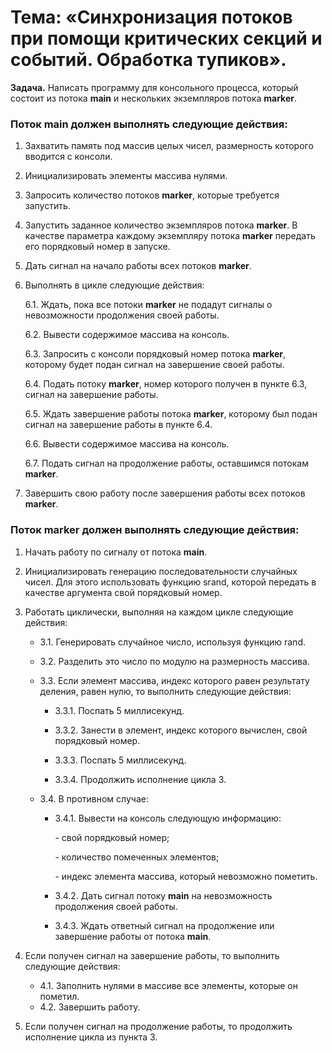 # Тема: «Синхронизация потоков при помощи критических секций и событий. Обработка тупиков».
**Задача.** Написать программу для консольного процесса, который состоит из потока **main** и
нескольких экземпляров потока **marker**.
### Поток main должен выполнять следующие действия:
1. Захватить память под массив целых чисел, размерность которого вводится с консоли.
2. Инициализировать элементы массива нулями.
3. Запросить количество потоков **marker**, которые требуется запустить.
4. Запустить заданное количество экземпляров потока **marker**. В качестве параметра
каждому экземпляру потока **marker** передать его порядковый номер в запуске.
5. Дать сигнал на начало работы всех потоков **marker**.
6. Выполнять в цикле следующие действия:

     6.1. Ждать, пока все потоки **marker** не подадут сигналы о невозможности
продолжения своей работы.

     6.2. Вывести содержимое массива на консоль.

     6.3. Запросить с консоли порядковый номер потока **marker**, которому будет подан
сигнал на завершение своей работы.

     6.4. Подать потоку **marker**, номер которого получен в пункте 6.3, сигнал на
завершение работы.

     6.5. Ждать завершение работы потока **marker**, которому был подан сигнал на
завершение работы в пункте 6.4.

     6.6. Вывести содержимое массива на консоль.

   6.7. Подать сигнал на продолжение работы, оставшимся потокам **marker**.
8. Завершить свою работу после завершения работы всех потоков **marker**.
### Поток marker должен выполнять следующие действия:
1. Начать работу по сигналу от потока **main**.
2. Инициализировать генерацию последовательности случайных чисел. Для этого
использовать функцию srand, которой передать в качестве аргумента свой
порядковый номер.
3. Работать циклически, выполняя на каждом цикле следующие действия:

   - 3.1. Генерировать случайное число, используя функцию rand.

   - 3.2. Разделить это число по модулю на размерность массива.

   - 3.3. Если элемент массива, индекс которого равен результату деления, равен нулю, то выполнить следующие действия:

     + 3.3.1. Поспать 5 миллисекунд.
        
     + 3.3.2. Занести в элемент, индекс которого вычислен, свой порядковый номер.
     
     + 3.3.3. Поспать 5 миллисекунд.
     
     + 3.3.4. Продолжить исполнение цикла 3.
     
   - 3.4. В противном случае:
     + 3.4.1. Вывести на консоль следующую информацию:
       
       \- свой порядковый номер;

       \- количество помеченных элементов;

       \- индекс элемента массива, который невозможно пометить.

     + 3.4.2. Дать сигнал потоку **main** на невозможность продолжения своей работы.
     + 3.4.3. Ждать ответный сигнал на продолжение или завершение работы от потока **main**.
      
4. Если получен сигнал на завершение работы, то выполнить следующие действия:
   + 4.1. Заполнить нулями в массиве все элементы, которые он пометил.
   + 4.2. Завершить работу.

5. Если получен сигнал на продолжение работы, то продолжить исполнение цикла из
пункта 3.
